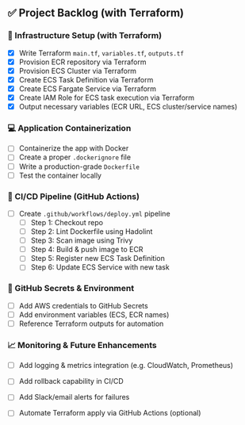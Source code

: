 
## ✅ Project Backlog (with Terraform)

### 🔧 Infrastructure Setup (with Terraform)
- [x] Write Terraform `main.tf`, `variables.tf`, `outputs.tf`
- [x] Provision ECR repository via Terraform
- [x] Provision ECS Cluster via Terraform
- [x] Create ECS Task Definition via Terraform
- [x] Create ECS Fargate Service via Terraform
- [x] Create IAM Role for ECS task execution via Terraform
- [x] Output necessary variables (ECR URL, ECS cluster/service names)

### 💻 Application Containerization
- [ ] Containerize the app with Docker
- [ ] Create a proper `.dockerignore` file
- [ ] Write a production-grade `Dockerfile`
- [ ] Test the container locally

### 🧪 CI/CD Pipeline (GitHub Actions)
- [ ] Create `.github/workflows/deploy.yml` pipeline
  - [ ] Step 1: Checkout repo
  - [ ] Step 2: Lint Dockerfile using Hadolint
  - [ ] Step 3: Scan image using Trivy
  - [ ] Step 4: Build & push image to ECR
  - [ ] Step 5: Register new ECS Task Definition
  - [ ] Step 6: Update ECS Service with new task

### 🔐 GitHub Secrets & Environment
- [ ] Add AWS credentials to GitHub Secrets
- [ ] Add environment variables (ECS, ECR names)
- [ ] Reference Terraform outputs for automation

### 📈 Monitoring & Future Enhancements
- [ ] Add logging & metrics integration (e.g. CloudWatch, Prometheus)
- [ ] Add rollback capability in CI/CD
- [ ] Add Slack/email alerts for failures
- [ ] Automate Terraform apply via GitHub Actions (optional)

